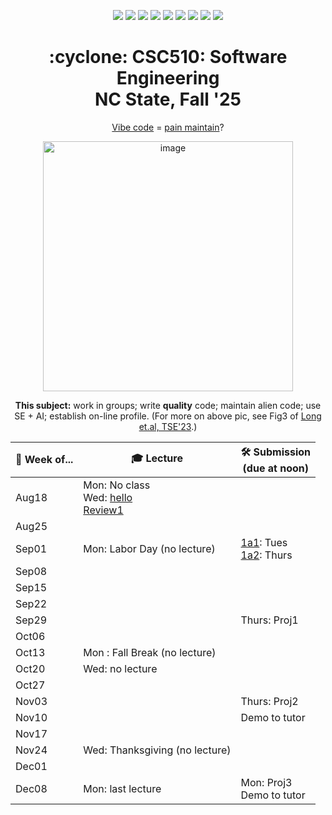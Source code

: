 <p align="center">
  <a href="https://github.com/txt/se25fall/blob/main/README.md#top"><img src="https://img.shields.io/badge/Home-%23ff5733?style=flat-square&logo=home&logoColor=white" /></a>
  <a href="/docs/syllabus.md#top"><img src="https://img.shields.io/badge/Syllabus-%230055ff?style=flat-square&logo=openai&logoColor=white" /></a>
  <a href="https://docs.google.com/spreadsheets/d/1E7H6IiFEV0WIooE1biPB7VVrdaEtBh6yXC-2nrwPKCY/edit?gid=0#gid=0"><img src="https://img.shields.io/badge/Teams1-%23ffd700?style=flat-square&logo=users&logoColor=white" /></a>
  <a href="https://docs.google.com/spreadsheets/d/1i0fNqKea0LzqmB-h8gtOrnF0MM-qt560goU4QkRw8BA/edit?usp=sharing"><img src="https://img.shields.io/badge/Teams2-%23ffcc00?style=flat-square&logo=users&logoColor=white" /></a>
  <a href="https://moodle-courses2527.wolfware.ncsu.edu/course/view.php?id=4690&bp=s"><img src="https://img.shields.io/badge/One-%23dc143c?style=flat-square&logo=moodle&logoColor=white" /></a>
  <a href="https://moodle-courses2527.wolfware.ncsu.edu/course/view.php?id=4691&bp=s"><img src="https://img.shields.io/badge/Two-%23b22222?style=flat-square&logo=moodle&logoColor=white" /></a>
  <a href="https://discord.gg/YnAw7uZxAD"><img src="https://img.shields.io/badge/Chat-%23008080?style=flat-square&logo=discord&logoColor=white" /></a>
  <a href="https://ncsu.hosted.panopto.com/Panopto/Pages/Sessions/List.aspx?folderID=7b1bbb56-937c-42a1-96b4-b33e0134710f"><img src="https://img.shields.io/badge/Vids-%23ffa500?style=flat-square&logo=youtube&logoColor=white" /></a>
  <a href="/LICENSE.md"><img src="https://img.shields.io/badge/©%20timm%202025-%234b4b4b?style=flat-square&logoColor=white" /></a></p>
<h1 align="center">:cyclone: CSC510: Software Engineering<br>NC State, Fall '25</h1>
<p align="center"><a href="https://x.com/karpathy/status/1886192184808149383?lang=en">Vibe code</a> = <a href="https://docs.google.com/presentation/d/1O6fZa0MbuNPVfbQV0eENzuYL-2YdIr-LRawhC92gSJE/present?slide=2">pain maintain</a>?<p align=center> <img width="400" alt="image" src="https://github.com/user-attachments/assets/acde700e-1d4d-4002-94a2-1d8aa08914e2"></p>
<p align="center"><b>This subject:</b> work in groups; write <b>quality</b> code;
maintain alien code; use SE + AI; establish on-line profile.
(For more on above pic, see Fig3 of <a href="https://doi.org/10.1109/TSE.2023.3339383">Long et.al, TSE'23</a>.)</p>

 

<table align=center>
  <thead>
    <tr>
      <th>📅  Week of...</th>
      <th>🎓 Lecture</th>
      <th>🛠️ Submission<br>(due at noon) </th>
    </tr>
  </thead>
  <tbody>
    <tr><td>Aug18</td><td>Mon: No  class<br>
                          Wed: <a href="docs/hello.md">hello<br>
                          <a href="docs/review1.md">Review1</a></td><td></td></tr>
    <tr><td>Aug25</td><td></td><td></td></tr>
    <tr><td>Sep01</td><td>Mon: Labor Day (no lecture)</td><td><a href="docs/proj1a1.md">1a1</a>: Tues<br><a href="docs/proj1a2.md">1a2</a>: Thurs</td></tr>
    <tr><td>Sep08</td><td></td><td></td></tr>
    <tr><td>Sep15</td><td> </td><td></td></tr>
    <tr><td>Sep22</td><td></td><td></td></tr>
    <tr><td>Sep29</td><td></td><td>Thurs: Proj1</td></tr>
    <tr><td>Oct06</td><td></td><td></td></tr>
    <tr><td>Oct13</td><td>Mon : Fall Break (no lecture)</td><td></td></tr>
    <tr><td>Oct20</td><td>Wed: no lecture</td><td></td></tr>
    <tr><td>Oct27</td><td></td><td></td></tr>
    <tr><td>Nov03</td><td></td><td>Thurs: Proj2</td></tr>
    <tr><td>Nov10</td><td></td><td> Demo to tutor</td></tr>
    <tr><td>Nov17</td><td></td><td></td></tr>
    <tr><td>Nov24</td><td>Wed: Thanksgiving (no lecture)</td><td></td></tr>
    <tr><td>Dec01</td><td> </td><td></td></tr>
    <tr><td>Dec08</td><td>Mon: last lecture</td><td>Mon: Proj3<br>Demo to tutor</td></tr> 
  </tbody>
</table>


